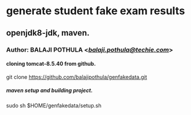 # generate student fake exam results
## openjdk8-jdk, maven.
### Author: BALAJI POTHULA <*balaji.pothula@techie.com*>

#### cloning tomcat-8.5.40 from github.
git clone https://github.com/balajipothula/genfakedata.git

##### maven setup and building project.
sudo sh $HOME/genfakedata/setup.sh
